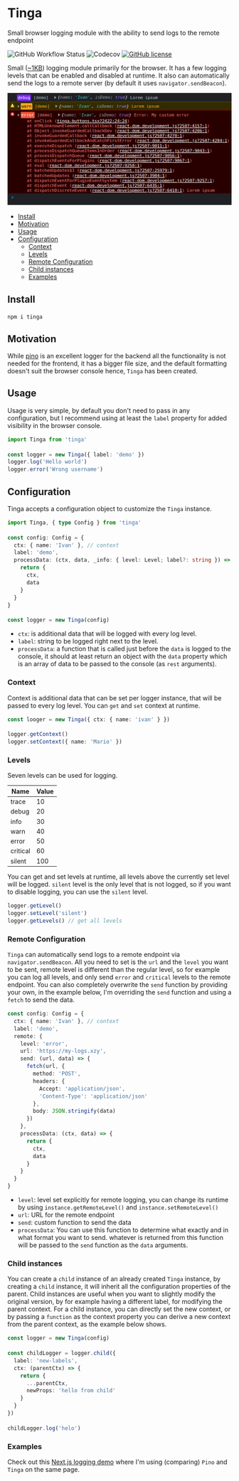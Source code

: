 # Tinga

Small browser logging module with the ability to send logs to the remote endpoint

![GitHub Workflow Status](https://img.shields.io/github/workflow/status/ivandotv/tinga/Test)
![Codecov](https://img.shields.io/codecov/c/gh/ivandotv/tinga)
[![GitHub license](https://img.shields.io/github/license/ivandotv/tinga)](https://github.com/ivandotv/tinga/blob/main/LICENSE)

Small ([~1KB](https://bundlephobia.com/package/tinga)) logging module primarily for the browser. It has a few logging levels that can be enabled and disabled at runtime. It also can automatically send the logs to a remote server (by default it uses `navigator.sendBeacon`).

![screen](./assets/img-1.png)

<!-- toc -->

- [Install](#install)
- [Motivation](#motivation)
- [Usage](#usage)
- [Configuration](#configuration)
  - [Context](#context)
  - [Levels](#levels)
  - [Remote Configuration](#remote-configuration)
  - [Child instances](#child-instances)
  - [Examples](#examples)

<!-- tocstop -->

## Install

`npm i tinga`

## Motivation

While [pino](https://github.com/pinojs/pino) is an excellent logger for the backend all the functionality is not needed for the frontend, it has a bigger file size, and the default formatting doesn't suit the browser console hence, `Tinga` has been created.

## Usage

Usage is very simple, by default you don't need to pass in any configuration, but I recommend using at least the `label` property for added visibility in the browser console.

```ts
import Tinga from 'tinga'

const logger = new Tinga({ label: 'demo' })
logger.log('Hello world')
logger.error('Wrong username')
```

## Configuration

Tinga accepts a configuration object to customize the `Tinga` instance.

```ts
import Tinga, { type Config } from 'tinga'

const config: Config = {
  ctx: { name: 'Ivan' }, // context
  label: 'demo',
  processData: (ctx, data, _info: { level: Level; label?: string }) => {
    return {
      ctx,
      data
    }
  }
}

const logger = new Tinga(config)
```

- `ctx`: is additional data that will be logged with every log level.
- `label`: string to be logged right next to the level.
- `processData`: a function that is called just before the `data` is logged to the console, it should at least return an object with the `data` property which is an array of data to be passed to the console (as `rest` arguments).

### Context

Context is additional data that can be set per logger instance, that will be passed to every log level. You can `get` and `set` context at runtime.

```ts
const looger = new Tinga({ ctx: { name: 'ivan' } })

logger.getContext()
logger.setContext({ name: 'Mario' })
```

### Levels

Seven levels can be used for logging.

| Name     | Value |
| -------- | ----- |
| trace    | 10    |
| debug    | 20    |
| info     | 30    |
| warn     | 40    |
| error    | 50    |
| critical | 60    |
| silent   | 100   |

You can get and set levels at runtime, all levels above the currently set level will be logged. `silent` level is the only level that is not logged, so if you want to disable logging, you can use the `silent` level.

```ts
logger.getLevel()
logger.setLevel('silent')
logger.getLevels() // get all levels
```

### Remote Configuration

`Tinga` can automatically send logs to a remote endpoint via `navigator.sendBeacon`. All you need to set is the `url` and the `level` you want to be sent, remote level is different than the regular level, so for example you can log all levels, and only send `error` and `critical` levels to the remote endpoint. You can also completely overwrite the `send` function by providing your own, in the example below, I'm overriding the `send` function and using a `fetch` to send the data.

```ts
const config: Config = {
  ctx: { name: 'Ivan' }, // context
  label: 'demo',
  remote: {
    level: 'error',
    url: 'https://my-logs.xzy',
    send: (url, data) => {
      fetch(url, {
        method: 'POST',
        headers: {
          Accept: 'application/json',
          'Content-Type': 'application/json'
        },
        body: JSON.stringify(data)
      })
    },
    processData: (ctx, data) => {
      return {
        ctx,
        data
      }
    }
  }
}
```

- `level`: level set explicitly for remote logging, you can change its runtime by using
  `instance.getRemoteLevel()` and `instance.setRemoteLevel()`
- `url`: URL for the remote endpoint
- `send`: custom function to send the data
- `processData`: You can use this function to determine what exactly and in what format you want to send. whatever is returned from this function will be passed to the `send` function as the `data` arguments.

### Child instances

You can create a `child` instance of an already created `Tinga` instance, by creating a `child` instance, it will inherit all the configuration properties of the parent.
Child instances are useful when you want to slightly modify the original version, by for example having a different label, for modifying the parent context. For a child instance, you can directly set the new context, or by passing a `function` as the context property you can derive a new context from the parent context, as the example below shows.

```ts
const logger = new Tinga(config)

const childLogger = logger.child({
  label: 'new-labels',
  ctx: (parentCtx) => {
    return {
      ...parentCtx,
      newProps: 'hello from child'
    }
  }
})

childLogger.log('helo')
```

### Examples

Check out this [Next.js logging demo](https://github.com/ivandotv/nextjs-pino-log-demo) where I'm using (comparing) `Pino` and `Tinga` on the same page.
